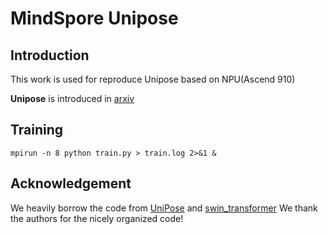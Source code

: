# MindSpore Unipose

## Introduction

This work is used for reproduce Unipose based on NPU(Ascend 910)

**Unipose** is introduced in [arxiv](https://arxiv.org/pdf/2001.08095v1.pdf)

## Training


```
mpirun -n 8 python train.py > train.log 2>&1 &
```


## Acknowledgement

We heavily borrow the code from [UniPose](https://github.com/bmartacho/UniPose) and [swin_transformer](https://gitee.com/mindspore/models/tree/master/research/cv/swin_transformer)
We thank the authors for the nicely organized code!
